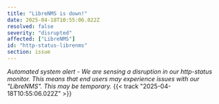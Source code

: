 ```yaml
---
title: "LibreNMS is down!"
date: 2025-04-18T10:55:06.022Z
resolved: false
severity: "disrupted"
affected: ["LibreNMS"]
id: "http-status-librenms"
section: issue
---
```


**Automated system alert* - We are sensing a disruption in our http-status monitor. This means that end users may experience issues with our "LibreNMS". This may be temporary.* {{< track "2025-04-18T10:55:06.022Z" >}}
